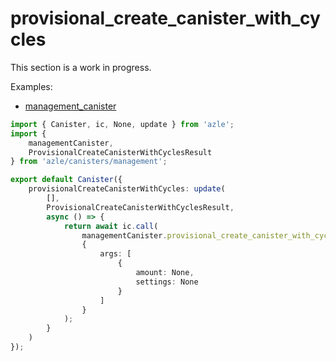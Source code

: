 # provisional_create_canister_with_cycles

This section is a work in progress.

Examples:

-   [management_canister](https://github.com/demergent-labs/azle/tree/main/examples/management_canister)

```typescript
import { Canister, ic, None, update } from 'azle';
import {
    managementCanister,
    ProvisionalCreateCanisterWithCyclesResult
} from 'azle/canisters/management';

export default Canister({
    provisionalCreateCanisterWithCycles: update(
        [],
        ProvisionalCreateCanisterWithCyclesResult,
        async () => {
            return await ic.call(
                managementCanister.provisional_create_canister_with_cycles,
                {
                    args: [
                        {
                            amount: None,
                            settings: None
                        }
                    ]
                }
            );
        }
    )
});
```
